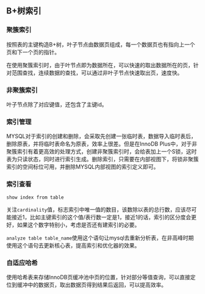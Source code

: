## B+树索引

### 聚簇索引

按照表的主键构造B+树，叶子节点由数据页组成，每一个数据页也有指向上一个页和下一个页的指针。

在使用聚簇索引时，由于叶节点即为数据所在，可以快速的取出数据所在的页，针对范围查找，连续数据的查找，可以通过非叶子节点快速取出页，速度快。

### 非聚簇索引

叶子节点除了对应键值，还包含了主键id。

### 索引管理

MYSQL对于索引的创建和删除，会采取先创建一张临时表，数据导入临时表后，删除原表，并将临时表命名为原表，效率上很差。但是在InnoDB Plus中，对于非聚簇索引有着更高效的处理方式，创建非聚簇索引时，会给表加上一个S锁，这时表为只读状态，同时进行索引生成。删除索引，只需要在内部视图下，将锁非聚簇索引的空间标位可用，并删除MYSQL内部视图的索引定义即可。

### 索引查看

`show index from table`

关注`cardinality`值，标志索引中唯一值的数目，该数除以表的总行数，应该尽可能接近1，比如主键索引的这个值/表行数一定是1，接近1的话，索引的区分度会更好，如果这个数字特别小，考虑是否还有建索引的必要。

`analyze table table_name`使用这个语句让mysql去重新分析表，在非高峰时期使用这个语句去更新核心表，提高索引和优化器的效果。

### 自适应哈希

使用哈希表来存储InnoDB页缓冲池中页的位置，针对部分等值查询，可以直接定位到缓冲中的数据页，取出数据页得到结果后返回，可以提高效率。